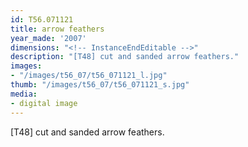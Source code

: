 ```yaml
---
id: T56.071121
title: arrow feathers
year_made: '2007'
dimensions: "<!-- InstanceEndEditable -->"
description: "[T48] cut and sanded arrow feathers."
images:
- "/images/t56_07/t56_071121_l.jpg"
thumb: "/images/t56_07/t56_071121_s.jpg"
media:
- digital image
---
```


[T48] cut and sanded arrow feathers.
